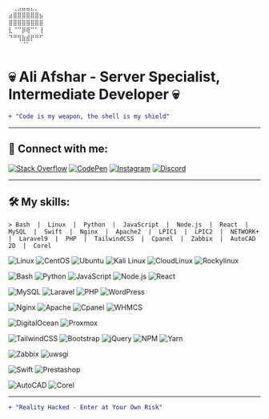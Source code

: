 ```md
⠀⢀⣠⣤⣤⣄⡀⠀
⣴⣿⣿⣿⣿⣿⣿⣦
⣿⣿⣿⣿⣿⣿⣿⣿
⣇⠈⠉⡿⢿⠉⠁⢸
⠙⠛⢻⣷⣾⡟⠛⠋
⠀⠀⠀⠈⠁⠀⠀⠀
```
# 💀 Ali Afshar - Server Specialist, Intermediate Developer 💀

```diff
+ "Code is my weapon, the shell is my shield"
```
---
## 🔗 Connect with me:
[![Stack Overflow](https://img.shields.io/badge/Stack%20Overflow-F48024?style=for-the-badge&logo=stackoverflow&logoColor=white)](https://stackoverflow.com/users/9370125/)
[![CodePen](https://img.shields.io/badge/CodePen-000000?style=for-the-badge&logo=codepen&logoColor=white)](https://codepen.io/aliafshar)
[![Instagram](https://img.shields.io/badge/Instagram-8A2BE2?style=for-the-badge&logo=instagram&logoColor=white)](https://instagram.com/sudocode.ir)
[![Discord](https://img.shields.io/badge/Discord-5865F2?style=for-the-badge&logo=discord&logoColor=white)](https://discord.com/users/_yp3r)

---
## 🛠️ My skills:
```
> Bash  |  Linux  |  Python  |  JavaScript  |  Node.js  |  React  |  MySQL  |  Swift  |  Nginx  |  Apache2  |  LPIC1  |  LPIC2  |  NETWORK+  |  Laravel9  |  PHP  |  TailwindCSS  |  Cpanel  |  Zabbix  |  AutoCAD 2D  |  Corel
```
![Linux](https://img.shields.io/badge/Linux-FCC624?style=for-the-badge&logo=linux&logoColor=black)
![CentOS](https://img.shields.io/badge/CentOS-262577?style=for-the-badge&logo=centos&logoColor=white)
![Ubuntu](https://img.shields.io/badge/Ubuntu-E95420?style=for-the-badge&logo=ubuntu&logoColor=white)
![Kali Linux](https://img.shields.io/badge/Kali%20Linux-557C94?style=for-the-badge&logo=kali-linux&logoColor=white)
![CloudLinux](https://img.shields.io/badge/CloudLinux-2C86C1?style=for-the-badge&logo=cloudlinux&logoColor=white)
![Rockylinux](https://img.shields.io/badge/Rockylinux-000000?style=for-the-badge&logo=linux&logoColor=white)

![Bash](https://img.shields.io/badge/Bash-121011?style=for-the-badge&logo=gnu-bash&logoColor=white)
![Python](https://img.shields.io/badge/Python-3776AB?style=for-the-badge&logo=python&logoColor=white)
![JavaScript](https://img.shields.io/badge/JavaScript-F7DF1E?style=for-the-badge&logo=javascript&logoColor=black)
![Node.js](https://img.shields.io/badge/Node.js-43853D?style=for-the-badge&logo=node.js&logoColor=white)
![React](https://img.shields.io/badge/React-20232A?style=for-the-badge&logo=react&logoColor=61DAFB)

![MySQL](https://img.shields.io/badge/MySQL-4479A1?style=for-the-badge&logo=mysql&logoColor=white)
![Laravel](https://img.shields.io/badge/Laravel-FF2D20?style=for-the-badge&logo=laravel&logoColor=white)
![PHP](https://img.shields.io/badge/PHP-777BB4?style=for-the-badge&logo=php&logoColor=white)
![WordPress](https://img.shields.io/badge/WordPress-21759B?style=for-the-badge&logo=wordpress&logoColor=white)

![Nginx](https://img.shields.io/badge/Nginx-269539?style=for-the-badge&logo=nginx&logoColor=white)
![Apache](https://img.shields.io/badge/Apache-D22128?style=for-the-badge&logo=apache&logoColor=white)
![Cpanel](https://img.shields.io/badge/Cpanel-FF6C2C?style=for-the-badge&logo=cpanel&logoColor=white)
![WHMCS](https://img.shields.io/badge/WHMCS-6A4CFF?style=for-the-badge&logo=whmcs&logoColor=white)

![DigitalOcean](https://img.shields.io/badge/DigitalOcean-0080FF?style=for-the-badge&logo=digitalocean&logoColor=white)
![Proxmox](https://img.shields.io/badge/Proxmox-DC3326?style=for-the-badge&logo=proxmox&logoColor=white)

![TailwindCSS](https://img.shields.io/badge/TailwindCSS-06B6D4?style=for-the-badge&logo=tailwindcss&logoColor=white)
![Bootstrap](https://img.shields.io/badge/Bootstrap-563D7C?style=for-the-badge&logo=bootstrap&logoColor=white)
![jQuery](https://img.shields.io/badge/jQuery-0769AD?style=for-the-badge&logo=jquery&logoColor=white)
![NPM](https://img.shields.io/badge/NPM-CB3837?style=for-the-badge&logo=npm&logoColor=white)
![Yarn](https://img.shields.io/badge/Yarn-2C8EBB?style=for-the-badge&logo=yarn&logoColor=white)

![Zabbix](https://img.shields.io/badge/Zabbix-EE0000?style=for-the-badge&logo=zabbix&logoColor=white)
![uwsgi](https://img.shields.io/badge/uwsgi-666666?style=for-the-badge&logo=uwsgi&logoColor=white)

![Swift](https://img.shields.io/badge/Swift-FA7343?style=for-the-badge&logo=swift&logoColor=white)
![Prestashop](https://img.shields.io/badge/PrestaShop-6F25A1?style=for-the-badge&logo=prestashop&logoColor=white)

![AutoCAD](https://img.shields.io/badge/AutoCAD-EE3124?style=for-the-badge&logo=autodesk&logoColor=white)
![Corel](https://img.shields.io/badge/Corel-009F66?style=for-the-badge&logo=corel&logoColor=white)


---
```diff
+ "Reality Hacked - Enter at Your Own Risk"
```

